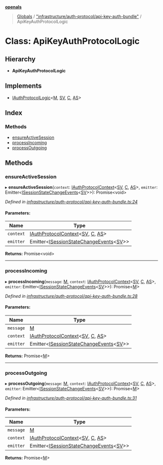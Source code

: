 **[openals](../README.md)**

> [Globals](../globals.md) / ["infrastructure/auth-protocol/api-key-auth-bundle"](../modules/_infrastructure_auth_protocol_api_key_auth_bundle_.md) / ApiKeyAuthProtocolLogic

# Class: ApiKeyAuthProtocolLogic

## Hierarchy

* **ApiKeyAuthProtocolLogic**

## Implements

* [IAuthProtocolLogic](../interfaces/_domain_auth_protocol_.iauthprotocollogic.md)\<[M](../modules/_infrastructure_auth_protocol_api_key_auth_bundle_.md#m), [SV](../modules/_infrastructure_auth_protocol_api_key_auth_bundle_.md#sv), [C](../interfaces/_infrastructure_auth_protocol_api_key_auth_bundle_.c.md), [AS](../interfaces/_infrastructure_auth_protocol_api_key_auth_bundle_.as.md)>

## Index

### Methods

* [ensureActiveSession](_infrastructure_auth_protocol_api_key_auth_bundle_.apikeyauthprotocollogic.md#ensureactivesession)
* [processIncoming](_infrastructure_auth_protocol_api_key_auth_bundle_.apikeyauthprotocollogic.md#processincoming)
* [processOutgoing](_infrastructure_auth_protocol_api_key_auth_bundle_.apikeyauthprotocollogic.md#processoutgoing)

## Methods

### ensureActiveSession

▸ **ensureActiveSession**(`context`: [IAuthProtocolContext](../interfaces/_domain_auth_protocol_.iauthprotocolcontext.md)\<[SV](../modules/_infrastructure_auth_protocol_api_key_auth_bundle_.md#sv), [C](../interfaces/_infrastructure_auth_protocol_api_key_auth_bundle_.c.md), [AS](../interfaces/_infrastructure_auth_protocol_api_key_auth_bundle_.as.md)>, `emitter`: Emitter\<[ISessionStateChangeEvents](../interfaces/_domain_auth_protocol_.isessionstatechangeevents.md)\<[SV](../modules/_infrastructure_auth_protocol_api_key_auth_bundle_.md#sv)>>): Promise\<void>

*Defined in [infrastructure/auth-protocol/api-key-auth-bundle.ts:24](https://github.com/quixote911/openals/blob/01e958b/src/infrastructure/auth-protocol/api-key-auth-bundle.ts#L24)*

#### Parameters:

Name | Type |
------ | ------ |
`context` | [IAuthProtocolContext](../interfaces/_domain_auth_protocol_.iauthprotocolcontext.md)\<[SV](../modules/_infrastructure_auth_protocol_api_key_auth_bundle_.md#sv), [C](../interfaces/_infrastructure_auth_protocol_api_key_auth_bundle_.c.md), [AS](../interfaces/_infrastructure_auth_protocol_api_key_auth_bundle_.as.md)> |
`emitter` | Emitter\<[ISessionStateChangeEvents](../interfaces/_domain_auth_protocol_.isessionstatechangeevents.md)\<[SV](../modules/_infrastructure_auth_protocol_api_key_auth_bundle_.md#sv)>> |

**Returns:** Promise\<void>

___

### processIncoming

▸ **processIncoming**(`message`: [M](../modules/_infrastructure_auth_protocol_api_key_auth_bundle_.md#m), `context`: [IAuthProtocolContext](../interfaces/_domain_auth_protocol_.iauthprotocolcontext.md)\<[SV](../modules/_infrastructure_auth_protocol_api_key_auth_bundle_.md#sv), [C](../interfaces/_infrastructure_auth_protocol_api_key_auth_bundle_.c.md), [AS](../interfaces/_infrastructure_auth_protocol_api_key_auth_bundle_.as.md)>, `emitter`: Emitter\<[ISessionStateChangeEvents](../interfaces/_domain_auth_protocol_.isessionstatechangeevents.md)\<[SV](../modules/_infrastructure_auth_protocol_api_key_auth_bundle_.md#sv)>>): Promise\<[M](../modules/_infrastructure_auth_protocol_api_key_auth_bundle_.md#m)>

*Defined in [infrastructure/auth-protocol/api-key-auth-bundle.ts:28](https://github.com/quixote911/openals/blob/01e958b/src/infrastructure/auth-protocol/api-key-auth-bundle.ts#L28)*

#### Parameters:

Name | Type |
------ | ------ |
`message` | [M](../modules/_infrastructure_auth_protocol_api_key_auth_bundle_.md#m) |
`context` | [IAuthProtocolContext](../interfaces/_domain_auth_protocol_.iauthprotocolcontext.md)\<[SV](../modules/_infrastructure_auth_protocol_api_key_auth_bundle_.md#sv), [C](../interfaces/_infrastructure_auth_protocol_api_key_auth_bundle_.c.md), [AS](../interfaces/_infrastructure_auth_protocol_api_key_auth_bundle_.as.md)> |
`emitter` | Emitter\<[ISessionStateChangeEvents](../interfaces/_domain_auth_protocol_.isessionstatechangeevents.md)\<[SV](../modules/_infrastructure_auth_protocol_api_key_auth_bundle_.md#sv)>> |

**Returns:** Promise\<[M](../modules/_infrastructure_auth_protocol_api_key_auth_bundle_.md#m)>

___

### processOutgoing

▸ **processOutgoing**(`message`: [M](../modules/_infrastructure_auth_protocol_api_key_auth_bundle_.md#m), `context`: [IAuthProtocolContext](../interfaces/_domain_auth_protocol_.iauthprotocolcontext.md)\<[SV](../modules/_infrastructure_auth_protocol_api_key_auth_bundle_.md#sv), [C](../interfaces/_infrastructure_auth_protocol_api_key_auth_bundle_.c.md), [AS](../interfaces/_infrastructure_auth_protocol_api_key_auth_bundle_.as.md)>, `emitter`: Emitter\<[ISessionStateChangeEvents](../interfaces/_domain_auth_protocol_.isessionstatechangeevents.md)\<[SV](../modules/_infrastructure_auth_protocol_api_key_auth_bundle_.md#sv)>>): Promise\<[M](../modules/_infrastructure_auth_protocol_api_key_auth_bundle_.md#m)>

*Defined in [infrastructure/auth-protocol/api-key-auth-bundle.ts:31](https://github.com/quixote911/openals/blob/01e958b/src/infrastructure/auth-protocol/api-key-auth-bundle.ts#L31)*

#### Parameters:

Name | Type |
------ | ------ |
`message` | [M](../modules/_infrastructure_auth_protocol_api_key_auth_bundle_.md#m) |
`context` | [IAuthProtocolContext](../interfaces/_domain_auth_protocol_.iauthprotocolcontext.md)\<[SV](../modules/_infrastructure_auth_protocol_api_key_auth_bundle_.md#sv), [C](../interfaces/_infrastructure_auth_protocol_api_key_auth_bundle_.c.md), [AS](../interfaces/_infrastructure_auth_protocol_api_key_auth_bundle_.as.md)> |
`emitter` | Emitter\<[ISessionStateChangeEvents](../interfaces/_domain_auth_protocol_.isessionstatechangeevents.md)\<[SV](../modules/_infrastructure_auth_protocol_api_key_auth_bundle_.md#sv)>> |

**Returns:** Promise\<[M](../modules/_infrastructure_auth_protocol_api_key_auth_bundle_.md#m)>
